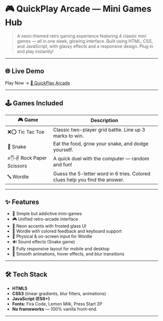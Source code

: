 # 🎮 QuickPlay Arcade — Mini Games Hub

> A neon-themed retro gaming experience featuring 4 classic mini games — all in one sleek, glowing interface. Built using HTML, CSS, and JavaScript, with glassy effects and a responsive design. Plug in and play instantly!

---

## 🌐 Live Demo

Play Now → [🔗 QuickPlay Arcade](https://quickplay-arcade.netlify.app/)

---

## 🕹️ Games Included

| 🎮 Game                | Description                                                                 |
|------------------------|-----------------------------------------------------------------------------|
| ❌⭕ Tic Tac Toe        | Classic two-player grid battle. Line up 3 marks to win.                     |
| 🐍 Snake               | Eat the food, grow your snake, and dodge yourself.                          |
| ✊🖐️✌️ Rock Paper Scissors | A quick duel with the computer — random and fun!                           |
| 🔤 Wordle              | Guess the 5-letter word in 6 tries. Colored clues help you find the answer.|

---

## ✨ Features

- 🎯 Simple but addictive mini-games
- 🎮 Unified retro-arcade interface
- 🌈 Neon accents with frosted glass UI
- 🧠 Wordle with colored feedback and keyboard support
- 🎹 Physical & on-screen input for Wordle
- 🔊 Sound effects (Snake game)
- 📱 Fully responsive layout for mobile and desktop
- 🧊 Smooth animations, hover effects, and blur transitions

---

## 🛠️ Tech Stack

- **HTML5**  
- **CSS3** (linear gradients, blur filters, animations)  
- **JavaScript (ES6+)**  
- **Fonts:** Fira Code, Lemon Milk, Press Start 2P  
- **No frameworks** — 100% vanilla front-end.

---
